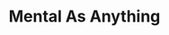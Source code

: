 ---
title: "Mental As Anything"
summary: "Mental As Anything are an Australian new wave and pop rock band that formed in Sydney in 1976. Its most popular line-up was Martin Plaza on vocals and guitar; Reg Mombassa on lead guitar and vocals; his brother Peter \"Yoga Dog\" O'Doherty on bass guitar and vocals; Wayne de Lisle on drums; and Andrew \"Greedy\" Smith on vocals, keyboards and harmonica. Their original hit songs were generated by Mombassa, O'Doherty, Plaza and Smith, either individually or collectively; they also hit the Australian charts with covers of songs by Roy Orbison, Elvis Presley and Chuck Berry.
Their top ten Australian singles are \"If You Leave Me, Can I Come Too?\" and \"Too Many Times\" , \"Live It Up\" and \"Rock and Roll Music\" . Internationally, \"Too Many Times\" made the Canadian top 40 in 1982, and \"Live It Up\" peaked at No. 3 in the UK, No. 4 in Norway, and No. 6 in Germany, after it featured in the 1986 Australian film Crocodile Dundee.All of the early members are visual artists and have had combined studio displays, some have had solo studio displays with Mombassa's artwork also used as designs by the Mambo clothing company. The majority of the group's record covers, posters and video clips have been designed and created by the band members or their art school contemporaries. On 27 August 2009, Mental As Anything was inducted into the Australian Recording Industry Association Hall of Fame alongside Kev Carmody, The Dingoes, Little Pattie and John Paul Young. Most of the original group members left during the 2000s, and Andrew \"Greedy\" Smith—the only original band member still touring with Mental As Anything—died on 2 December 2019, aged 63, after a heart attack. Mental As Anything has not been active since that time, nor have they announced any future plans."
image: "mental-as-anything.jpg"
apple_music_artist_url: "https://music.apple.com/gb/artist/mental-as-anything/60272602"
wikipedia_url: "https://en.wikipedia.org/wiki/Mental_As_Anything"
---